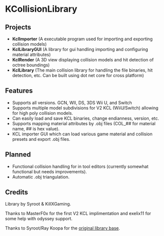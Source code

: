 # KCollisionLibrary

## Projects
- **KclImporter** (A executable program used for importing and exporting collision models)
- **KclLibraryGUI** (A library for gui handling importing and configuring material attributes)
- **KclRender** (A 3D view displaying collision models and hit detection of octree boundings)
- **KclLibrary** (The main collision library for handling the file binaries, hit detection, etc. Can be built using dot net core for cross platform)

## Features
- Supports all versions. GCN, WII, DS, 3DS Wii U, and Switch
- Supports multiple model subdivisions for V2 KCL (WiiU/Switch) allowing for high poly collision models.
- Can easily load and save KCL binaries, change endianness, version, etc.
- Supports mapping material attributes by .obj files (COL_## for material name, ## is hex value).
- KCL importer GUI which can load various game material and collision presets and export .obj files.

## Planned
- Functional collision handling for in tool editors (currently somewhat functional but needs improvements).
- Automatic .obj triangulation.

## Credits

Library by Syroot & KillXGaming.

Thanks to MasterF0x for the first V2 KCL implimentation and exelix11 for some help with odyssey support.

Thanks to Syroot/Ray Koopa for the [original library base](https://gitlab.com/Syroot/NintenTools/MarioKart8/-/tree/master/src/Syroot.NintenTools.MarioKart8/Collisions).


